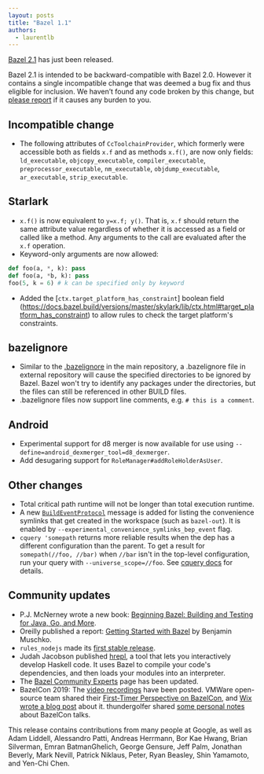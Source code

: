 ```yaml
---
layout: posts
title: "Bazel 1.1"
authors:
  - laurentlb
---
```


[Bazel 2.1](https://github.com/bazelbuild/bazel/releases/tag/2.1.0) has just been released.

Bazel 2.1 is intended to be backward-compatible with Bazel 2.0. However it contains a single incompatible change that was deemed a bug fix and thus eligible for inclusion. We haven’t found any code broken by this change, but [please report](https://github.com/bazelbuild/bazel/issues/new) if it causes any burden to you.


## Incompatible change

*   The following attributes of `CcToolchainProvider`, which formerly were
    accessible both as fields `x.f` and as methods `x.f()`, are now only fields:
    `ld_executable`, `objcopy_executable`, `compiler_executable`,
    `preprocessor_executable`, `nm_executable`, `objdump_executable`,
    `ar_executable`, `strip_executable`.

## Starlark

*   `x.f()` is now equivalent to `y=x.f; y()`. That is, `x.f` should return the
    same attribute value regardless of whether it is accessed as a field or
    called like a method. Any arguments to the call are evaluated after the
    `x.f` operation.
*   Keyword-only arguments are now allowed:
```python
def foo(a, *, k): pass
def foo(a, *b, k): pass
foo(5, k = 6) # k can be specified only by keyword
```
*   Added the [`ctx.target_platform_has_constraint`] boolean field (https://docs.bazel.build/versions/master/skylark/lib/ctx.html#target_platform_has_constraint) to allow rules to check the target platform's constraints.


## bazelignore



*   Similar to the
    [.bazelignore](https://docs.bazel.build/versions/master/guide.html#.bazelignore)
    in the main repository, a .bazelignore file in external repository will
    cause the specified directories to be ignored by Bazel. Bazel won't try to
    identify any packages under the directories, but the files can still be
    referenced in other BUILD files.
*   .bazelignore files now support line comments, e.g. `# this is a comment`.


## Android



*   Experimental support for d8 merger is now available for use using
    `--define=android_dexmerger_tool=d8_dexmerger`.
*   Add desugaring support for `RoleManager#addRoleHolderAsUser`.


## Other changes



*   Total critical path runtime will not be longer than total execution runtime.
*   A new
    [`BuildEventProtocol`](https://docs.bazel.build/versions/master/build-event-protocol.html)
    message is added for listing the convenience symlinks that get created in
    the workspace (such as `bazel-out`). It is enabled by
    `--experimental_convenience_symlinks_bep_event` flag.
*   `cquery 'somepath` returns more reliable results when the dep has a
    different configuration than the parent. To get a result for
    `somepath(//foo, //bar)` when `//bar` isn't in the top-level configuration,
    run your query with `--universe_scope=//foo`. See [cquery
    docs](https://docs.bazel.build/versions/2.1.0/cquery.html) for details.


## Community updates

*   P.J. McNerney wrote a new book:
    [Beginning Bazel: Building and Testing for Java, Go, and More](https://www.amazon.com/Beginning-Bazel-Building-Testing-Java/dp/1484251938).
*   Oreilly published a report: [Getting Started with Bazel](https://get.oreilly.com/ind_getting-started-with-bazel.html) by Benjamin Muschko.
*   `rules_nodejs` made its [first stable release](https://github.com/bazelbuild/rules_nodejs/releases/tag/1.0.0).
*   Judah Jacobson published [hrepl](https://github.com/google/hrepl), a tool that lets you interactively develop Haskell code. It uses Bazel to compile your code's dependencies, and then loads your modules into an interpreter.
*   The [Bazel Community Experts](https://bazel.build/experts.html) page has been updated.
*   BazelCon 2019: The [video recordings](https://blog.bazel.build/2020/01/21/bazelcon-videos.html) have been posted. VMWare open-source team shared their [First-Timer Perspective on BazelCon](https://blogs.vmware.com/opensource/2020/01/16/bazelcon-2019/), and [Wix wrote a blog post](https://www.wix.engineering/post/bazelcon-2019-lessons-learned-from-migrating-our-build-system-to-bazel) about it. thundergolfer shared [some personal notes](https://www.reddit.com/r/bazel/comments/esqtnd/bazelcon_2019_notes_on_presentations/) about BazelCon talks.

This release contains contributions from many people at Google, as well as Adam Liddell, Alessandro Patti, Andreas Herrmann, Bor Kae Hwang, Brian Silverman, Emran BatmanGhelich, George Gensure, Jeff Palm, Jonathan Beverly, Mark Nevill, Patrick Niklaus, Peter, Ryan Beasley, Shin Yamamoto, and Yen-Chi Chen.
